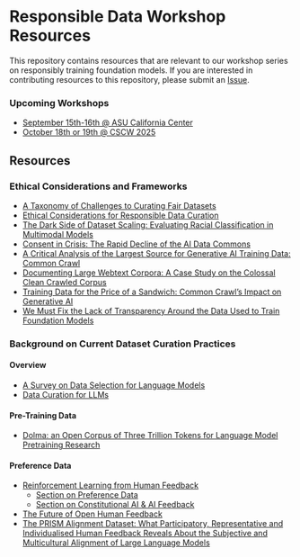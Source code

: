 # Responsible Data Workshop Resources
This repository contains resources that are relevant to our workshop series on responsibly training foundation models.
If you are interested in contributing resources to this repository, please submit an [Issue](https://github.com/Responsible-Data-Workshop/resources/issues). 

### Upcoming Workshops
- [September 15th-16th @ ASU California Center](https://responsible-data-workshop.github.io/la2025/)
- [October 18th or 19th @ CSCW 2025](https://responsible-data-workshop.github.io/cscw2025/)


## Resources
### Ethical Considerations and Frameworks
- [A Taxonomy of Challenges to Curating Fair Datasets](https://proceedings.neurips.cc/paper_files/paper/2024/hash/b142e78db191e19b17e60c1425a28b52-Abstract-Datasets_and_Benchmarks_Track.html)
- [Ethical Considerations for Responsible Data Curation](https://proceedings.neurips.cc/paper_files/paper/2023/hash/ad3ebc951f43d1e9ed20187a7b5bc4ee-Abstract-Datasets_and_Benchmarks.html)
- [The Dark Side of Dataset Scaling: Evaluating Racial Classification in Multimodal Models](https://dl.acm.org/doi/10.1145/3630106.3658968)
- [Consent in Crisis: The Rapid Decline of the AI Data Commons](https://arxiv.org/abs/2407.14933)
- [A Critical Analysis of the Largest Source for Generative AI Training Data: Common Crawl](https://dl.acm.org/doi/10.1145/3630106.3659033)
- [Documenting Large Webtext Corpora: A Case Study on the Colossal Clean Crawled Corpus](https://aclanthology.org/2021.emnlp-main.98.pdf)
- [Training Data for the Price of a Sandwich: Common Crawl’s Impact on Generative AI](https://www.mozillafoundation.org/en/research/library/generative-ai-training-data/common-crawl/)
- [We Must Fix the Lack of Transparency Around the Data Used to Train Foundation Models](https://hdsr.mitpress.mit.edu/pub/xau9dza3/release/2)


### Background on Current Dataset Curation Practices
#### Overview
- [A Survey on Data Selection for Language Models](https://arxiv.org/abs/2402.16827)
- [Data Curation for LLMs](https://dcai.csail.mit.edu/2024/data-curation-llms/)

#### Pre-Training Data
- [Dolma: an Open Corpus of Three Trillion Tokens for Language Model Pretraining Research](https://arxiv.org/abs/2402.00159)
#### Preference Data
- [Reinforcement Learning from Human Feedback](https://rlhfbook.com/)
   - [Section on Preference Data](https://rlhfbook.com/c/06-preference-data.html)
   - [Section on Constitutional AI & AI Feedback](https://rlhfbook.com/c/13-cai.html)
- [The Future of Open Human Feedback](https://arxiv.org/abs/2408.16961)
- [The PRISM Alignment Dataset: What Participatory, Representative and Individualised Human Feedback Reveals About the Subjective and Multicultural Alignment of Large Language Models](https://arxiv.org/abs/2404.16019)
